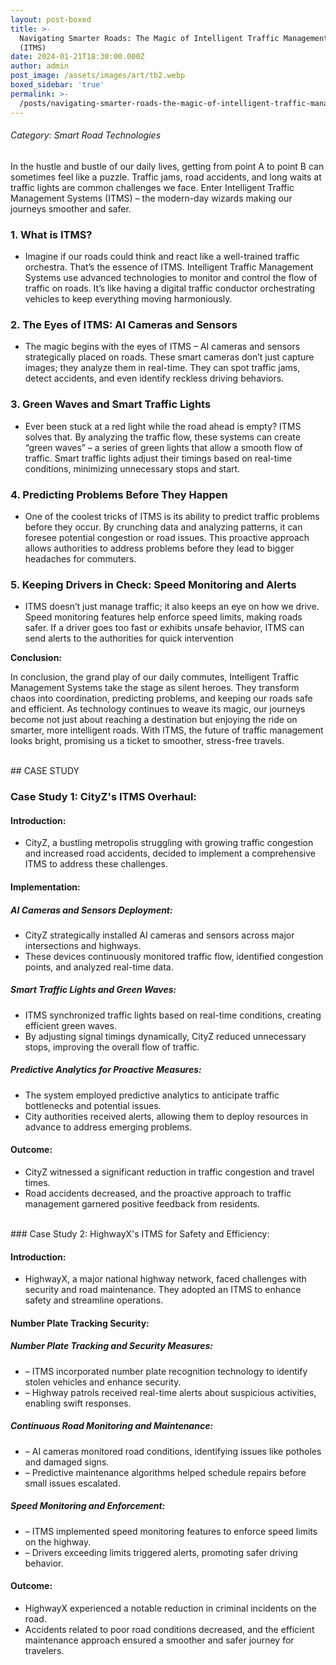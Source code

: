 ```yaml
---
layout: post-boxed
title: >-
  Navigating Smarter Roads: The Magic of Intelligent Traffic Management Systems
  (ITMS)
date: 2024-01-21T18:30:00.000Z
author: admin
post_image: /assets/images/art/tb2.webp
boxed_sidebar: 'true'
permalink: >-
  /posts/navigating-smarter-roads-the-magic-of-intelligent-traffic-management-systems-(itms)
---
```


###### Category: Smart Road Technologies

In the hustle and bustle of our daily lives, getting from point A to point B can sometimes feel like a puzzle. Traffic jams, road accidents, and long waits at traffic lights are common challenges we face. Enter Intelligent Traffic Management Systems (ITMS) – the modern-day wizards making our journeys smoother and safer.

### 1. What is ITMS?

* Imagine if our roads could think and react like a well-trained traffic orchestra. That’s the essence of ITMS. Intelligent Traffic Management Systems use advanced technologies to monitor and control the flow of traffic on roads. It’s like having a digital traffic conductor orchestrating vehicles to keep everything moving harmoniously.

### 2. The Eyes of ITMS: AI Cameras and Sensors

* The magic begins with the eyes of ITMS – AI cameras and sensors strategically placed on roads. These smart cameras don’t just capture images; they analyze them in real-time. They can spot traffic jams, detect accidents, and even identify reckless driving behaviors.

### 3. Green Waves and Smart Traffic Lights

* Ever been stuck at a red light while the road ahead is empty? ITMS solves that. By analyzing the traffic flow, these systems can create “green waves” – a series of green lights that allow a smooth flow of traffic. Smart traffic lights adjust their timings based on real-time conditions, minimizing unnecessary stops and start.

### 4. Predicting Problems Before They Happen

* One of the coolest tricks of ITMS is its ability to predict traffic problems before they occur. By crunching data and analyzing patterns, it can foresee potential congestion or road issues. This proactive approach allows authorities to address problems before they lead to bigger headaches for commuters.

### 5. Keeping Drivers in Check: Speed Monitoring and Alerts

* ITMS doesn’t just manage traffic; it also keeps an eye on how we drive. Speed monitoring features help enforce speed limits, making roads safer. If a driver goes too fast or exhibits unsafe behavior, ITMS can send alerts to the authorities for quick intervention

<b>Conclusion:</b>

<p>
In conclusion, the grand play of our daily commutes, Intelligent Traffic Management Systems take the stage as silent heroes. They transform chaos into coordination, predicting problems, and keeping our roads safe and efficient. As technology continues to weave its magic, our journeys become not just about reaching a destination but enjoying the ride on smarter, more intelligent roads. With ITMS, the future of traffic management looks bright, promising us a ticket to smoother, stress-free travels.
</p>
<br>
## CASE STUDY

### Case Study 1: CityZ's ITMS Overhaul:

#### Introduction:

* CityZ, a bustling metropolis struggling with growing traffic congestion and increased road accidents, decided to implement a comprehensive ITMS to address these challenges.

#### Implementation:

##### AI Cameras and Sensors Deployment:

* CityZ strategically installed AI cameras and sensors across major intersections and highways.
* These devices continuously monitored traffic flow, identified congestion points, and analyzed real-time data.

##### Smart Traffic Lights and Green Waves:

* ITMS synchronized traffic lights based on real-time conditions, creating efficient green waves.
* By adjusting signal timings dynamically, CityZ reduced unnecessary stops, improving the overall flow of traffic.

##### Predictive Analytics for Proactive Measures:

* The system employed predictive analytics to anticipate traffic bottlenecks and potential issues.
* City authorities received alerts, allowing them to deploy resources in advance to address emerging problems.

#### Outcome:

* CityZ witnessed a significant reduction in traffic congestion and travel times.
* Road accidents decreased, and the proactive approach to traffic management garnered positive feedback from residents.

<br>
### Case Study 2: HighwayX's ITMS for Safety and Efficiency:

#### Introduction:

* HighwayX, a major national highway network, faced challenges with security and road maintenance. They adopted an ITMS to enhance safety and streamline operations.

#### Number Plate Tracking Security:

##### Number Plate Tracking and Security Measures:

* – ITMS incorporated number plate recognition technology to identify stolen vehicles and enhance security.
* – Highway patrols received real-time alerts about suspicious activities, enabling swift responses.

##### Continuous Road Monitoring and Maintenance:

* – AI cameras monitored road conditions, identifying issues like potholes and damaged signs.
* – Predictive maintenance algorithms helped schedule repairs before small issues escalated.

##### Speed Monitoring and Enforcement:

* – ITMS implemented speed monitoring features to enforce speed limits on the highway.
* – Drivers exceeding limits triggered alerts, promoting safer driving behavior.

#### Outcome:

* HighwayX experienced a notable reduction in criminal incidents on the road.
* Accidents related to poor road conditions decreased, and the efficient maintenance approach ensured a smoother and safer journey for travelers.
